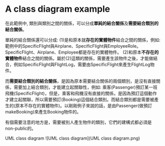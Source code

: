 A class diagram example
=============

在此範例中, 類別與類別之間的關係，可以分成**單純的結合關係**及**需要結合類別的結合關係**。

單純的結合關係還可以分成: 
(1)是和原本就**存在的實體物件**結合之間的關係，例如: 範例中的SpecificFlight與Airplane、SpecificFlight與EmployeeRole。SpecificFlight、Airplane、Employee都是存在的實體物件。
(2)和原本**不存在的實體物件**結合之間的關係。屬於(2)這類的關係，需要產生該物件之後，才能做結合，例如SpecificFlight與FlightLog，需要由SpecificFlight來產生FlightLog物件。

而**需要結合類別的結合關係**，是因為原本需要結合關係的兩個類別，是沒有直接關係，需要加上結合類別，才能建立起關聯性，例如: 乘客(Passenger)預訂某一班飛機(SpecificFlight)，但是，乘客和飛機沒有直接的關係，是因為預訂這個動作才建立起關聯，所以需要預訂(Booking)這個結合類別。而結合類別都是需要被產生的(原本不存在的實體物件)。以剛剛例子來說的話，是由Passenger(做預訂makeBooking)來產生Booking物件的。

有個需要注意的地方是，需要被別人產生物件的類別，它們的建構式都必須是non-public的。


UML class diagram
![UML class diagram](UML class diagram.png)
